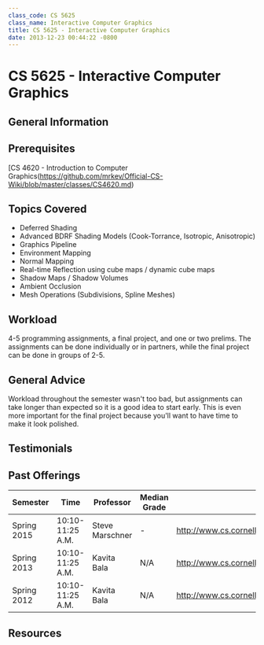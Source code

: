 ```yaml
---
class_code: CS 5625
class_name: Interactive Computer Graphics
title: CS 5625 - Interactive Computer Graphics
date: 2013-12-23 00:44:22 -0800
---
```

# CS 5625 - Interactive Computer Graphics

## General Information

## Prerequisites
[CS 4620 - Introduction to Computer Graphics(https://github.com/mrkev/Official-CS-Wiki/blob/master/classes/CS4620.md)

## Topics Covered
 - Deferred Shading
 - Advanced BDRF Shading Models (Cook-Torrance, Isotropic, Anisotropic)
 - Graphics Pipeline
 - Environment Mapping
 - Normal Mapping
 - Real-time Reflection using cube maps / dynamic cube maps
 - Shadow Maps / Shadow Volumes
 - Ambient Occlusion
 - Mesh Operations (Subdivisions, Spline Meshes)

## Workload
4-5 programming assignments, a final project, and one or two prelims. The assignments can be done individually or in partners, while the final project can be done in groups of 2-5.

## General Advice
Workload throughout the semester wasn't too bad, but assignments can take longer than expected so it is a good idea to start early. This is even more important for the final project because you'll want to have time to make it look polished.

## Testimonials

## Past Offerings
| Semester | Time | Professor | Median Grade | Course Page |
| --- | --- | --- | --- | --- |
| Spring 2015 | 10:10-11:25 A.M. | Steve Marschner |  - | http://www.cs.cornell.edu/courses/cs5625/2015sp/index.shtml |
| Spring 2013 | 10:10-11:25 A.M. | Kavita Bala | N/A | http://www.cs.cornell.edu/courses/cs5625/2013sp/ |
| Spring 2012 | 10:10-11:25 A.M. | Kavita Bala | N/A | http://www.cs.cornell.edu/courses/cs5625/2012sp/ |

## Resources
